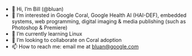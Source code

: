 - 👋 Hi, I’m Bill (@bluan)
- 👀 I’m interested in Google Coral, Google Health AI (HAI-DEF), embedded systems, web programming, digital imaging & media publishing (such as Photoshop & Premiere) 
- 🌱 I’m currently learning Linux
- 💞️ I’m looking to collaborate on Coral adoption
- 📫 How to reach me: email me at bluan@google.com

<!---
bluan/bluan is a ✨ special ✨ repository because its `README.md` (this file) appears on your GitHub profile.
You can click the Preview link to take a look at your changes.
--->
